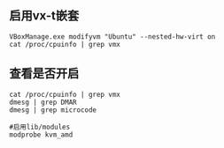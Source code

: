 

## 启用vx-t嵌套
```shell
VBoxManage.exe modifyvm "Ubuntu" --nested-hw-virt on
cat /proc/cpuinfo | grep vmx
```

## 查看是否开启

```
cat /proc/cpuinfo | grep vmx
dmesg | grep DMAR
dmesg | grep microcode
```


```shell
#启用lib/modules
modprobe kvm_amd

```

